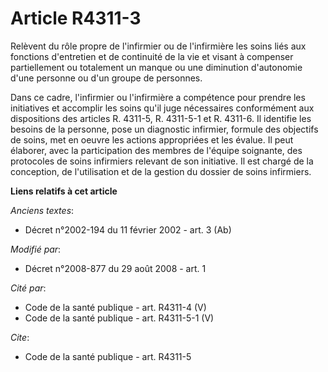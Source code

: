 # Article R4311-3

Relèvent du rôle propre de l'infirmier ou de l'infirmière les soins liés aux fonctions d'entretien et de continuité de la vie
et visant à compenser partiellement ou totalement un manque ou une diminution d'autonomie d'une personne ou d'un groupe de
personnes. 

Dans ce cadre, l'infirmier ou l'infirmière a compétence pour prendre les initiatives et accomplir les soins qu'il juge
nécessaires conformément aux dispositions des articles R. 4311-5, R. 4311-5-1 et R. 4311-6. Il identifie les besoins de la
personne, pose un diagnostic infirmier, formule des objectifs de soins, met en oeuvre les actions appropriées et les évalue.
Il peut élaborer, avec la participation des membres de l'équipe soignante, des protocoles de soins infirmiers relevant de son
initiative. Il est chargé de la conception, de l'utilisation et de la gestion du dossier de soins infirmiers.

**Liens relatifs à cet article**

_Anciens textes_:

  - Décret n°2002-194 du 11 février 2002 - art. 3 (Ab)

_Modifié par_:

  - Décret n°2008-877 du 29 août 2008 - art. 1

_Cité par_:

  - Code de la santé publique - art. R4311-4 (V)
  - Code de la santé publique - art. R4311-5-1 (V)

_Cite_:

  - Code de la santé publique - art. R4311-5
